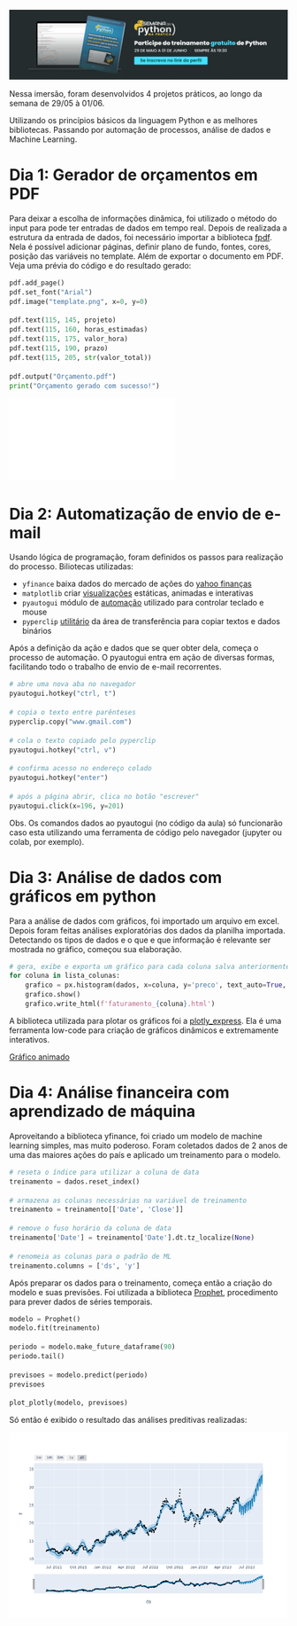 ![Apresentação da Imersão](files/banner.jpg)

Nessa imersão, foram desenvolvidos 4 projetos práticos, ao longo da semana de 29/05 à 01/06.

Utilizando os princípios básicos da linguagem Python e as melhores bibliotecas.
Passando por automação de processos, análise de dados e Machine Learning.

# Dia 1: Gerador de orçamentos em PDF

Para deixar a escolha de informações dinâmica, foi utilizado o método do input para pode ter entradas de dados em tempo real.
Depois de realizada a estrutura da entrada de dados, foi necessário importar a biblioteca [fpdf](https://pypi.org/project/fpdf/).
Nela é possível adicionar páginas, definir plano de fundo, fontes, cores, posição das variáveis no template.
Além de exportar o documento em PDF. Veja uma prévia do código e do resultado gerado:

```python
pdf.add_page()
pdf.set_font("Arial")
pdf.image("template.png", x=0, y=0)

pdf.text(115, 145, projeto)
pdf.text(115, 160, horas_estimadas)
pdf.text(115, 175, valor_hora)
pdf.text(115, 190, prazo)
pdf.text(115, 205, str(valor_total))

pdf.output("Orçamento.pdf")
print("Orçamento gerado com sucesso!")
```

![PDF gerado](dia01/Orçamento.pdf)

# Dia 2: Automatização de envio de e-mail

Usando lógica de programação, foram definidos os passos para realização do processo.
Biliotecas utilizadas:

- `yfinance` baixa dados do mercado de ações do [yahoo finanças](https://pypi.org/project/yfinance/)
- `matplotlib` criar [visualizações](https://pypi.org/project/matplotlib/) estáticas, animadas e interativas
- `pyautogui` módulo de [automação](https://pypi.org/project/PyAutoGUI/) utilizado para controlar teclado e mouse
- `pyperclip` [utilitário](https://pypi.org/project/pyperclip3/) da área de transferência para copiar textos e dados binários

Após a definição da ação e dados que se quer obter dela, começa o processo de automação.
O pyautogui entra em ação de diversas formas, facilitando todo o trabalho de envio de e-mail recorrentes.

```python
# abre uma nova aba no navegador
pyautogui.hotkey("ctrl, t")

# copia o texto entre parênteses
pyperclip.copy("www.gmail.com")

# cola o texto copiado pelo pyperclip
pyautogui.hotkey("ctrl, v")

# confirma acesso no endereço colado
pyautogui.hotkey("enter")

# após a página abrir, clica no botão "escrever"
pyautogui.click(x=196, y=201)
```

Obs. Os comandos dados ao pyautogui (no código da aula) só funcionarão caso esta utilizando uma ferramenta de código pelo navegador (jupyter ou colab, por exemplo).

# Dia 3: Análise de dados com gráficos em python

Para a análise de dados com gráficos, foi importado um arquivo em excel.
Depois foram feitas análises exploratórias dos dados da planilha importada.
Detectando os tipos de dados e o que e que informação é relevante ser mostrada no gráfico, começou sua elaboração.

```python
# gera, exibe e exporta um gráfico para cada coluna salva anteriormente na lista
for coluna in lista_colunas:
    grafico = px.histogram(dados, x=coluna, y='preco', text_auto=True, color='forma_pagamento')
    grafico.show()
    grafico.write_html(f'faturamento_{coluna}.html')
```

A biblioteca utilizada para plotar os gráficos foi a [plotly_express]([https://pypi.org/project/plotly-express/](https://plotly.com/python/plotly-express/)).
Ela é uma ferramenta low-code para criação de gráficos dinâmicos e extremamente interativos.

[Gráfico animado](dia03/grafico_animado.html)

# Dia 4: Análise financeira com aprendizado de máquina

Aproveitando a biblioteca yfinance, foi criado um modelo de machine learning simples, mas muito poderoso.
Foram coletados dados de 2 anos de uma das maiores ações do país e aplicado um treinamento para o modelo.

```python
# reseta o índice para utilizar a coluna de data
treinamento = dados.reset_index()

# armazena as colunas necessárias na variável de treinamento
treinamento = treinamento[['Date', 'Close']]

# remove o fuso horário da coluna de data
treinamento['Date'] = treinamento['Date'].dt.tz_localize(None)

# renomeia as colunas para o padrão de ML
treinamento.columns = ['ds', 'y']
```

Após preparar os dados para o treinamento, começa então a criação do modelo e suas previsões.
Foi utilizada a biblioteca [Prophet](https://pypi.org/project/prophet/), procedimento para prever dados de séries temporais.

```python
modelo = Prophet()
modelo.fit(treinamento)

periodo = modelo.make_future_dataframe(90)
periodo.tail()

previsoes = modelo.predict(periodo)
previsoes

plot_plotly(modelo, previsoes)
```

Só então é exibido o resultado das análises preditivas realizadas:

![Previsões do modelo](dia04/visualizacao.png)
